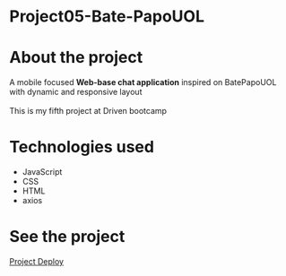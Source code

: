 # Project05-Bate-PapoUOL

#  About the project
 A mobile focused **Web-base chat application** inspired on BatePapoUOL with dynamic and responsive layout<br />          
 This is my fifth project at Driven bootcamp
 
#  Technologies used
* JavaScript
* CSS
* HTML
* axios

#  See the project
 <a href="https://lucas-melo0.github.io/Project05-Bate-PapoUOL/" target="_blank">Project Deploy</a>
